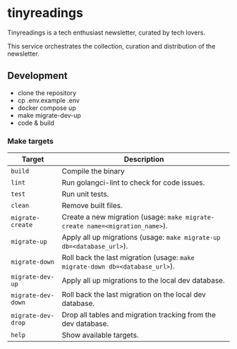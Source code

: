 # tinyreadings

Tinyreadings is a tech enthusiast newsletter, curated by tech lovers.

This service orchestrates the collection, curation and distribution of the newsletter.


## Development

- clone the repository
- cp .env.example .env
- docker compose up
- make migrate-dev-up
- code & build

### Make targets

| Target              | Description                                                                 |
|---------------------|-----------------------------------------------------------------------------|
| `build`            | Compile the binary                                      |
| `lint`             | Run golangci-lint to check for code issues.                                |
| `test`             | Run unit tests.                                                            |
| `clean`            | Remove built files.                                                        |
| `migrate-create`   | Create a new migration (usage: `make migrate-create name=<migration_name>`).|
| `migrate-up`       | Apply all up migrations (usage: `make migrate-up db=<database_url>`).      |
| `migrate-down`     | Roll back the last migration (usage: `make migrate-down db=<database_url>`).|
| `migrate-dev-up`   | Apply all up migrations to the local dev database.                         |
| `migrate-dev-down` | Roll back the last migration on the local dev database.                    |
| `migrate-dev-drop` | Drop all tables and migration tracking from the dev database.              |
| `help`             | Show available targets.                                                    |


